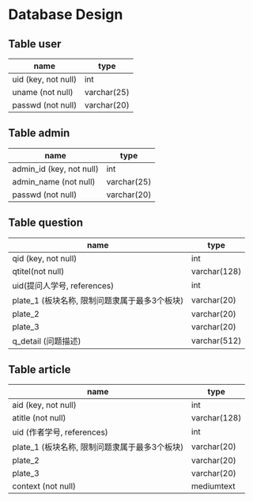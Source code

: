 # Database Design

## Table user

| name                    | type        |
| ----------------------- | ----------- |
| uid (key, not null)     | int         |
| uname (not null)        | varchar(25) |
| passwd (not null)       | varchar(20) |

## Table admin

| name                      | type        |
| ------------------------- | ----------- |
| admin_id (key, not null) | int         |
| admin_name (not null)     | varchar(25) |
| passwd (not null)         | varchar(20) |


## Table question

| name                                          | type           |
| --------------------------------------------- | -------------- |
| qid (key, not null)                           | int            |
| qtitel(not null)                              | varchar(128)   |
| uid(提问人学号, references)                    | int            |
| plate_1 (板块名称, 限制问题隶属于最多3个板块)   | varchar(20)    |
| plate_2                                       | varchar(20)    |
| plate_3                                       | varchar(20)    |
| q_detail (问题描述)                            | varchar(512)   |

## Table article

| name                           | type |
| ------------------------------ | ---- |
| aid (key, not null)            | int  |
| atitle (not null)              | varchar(128) |
| uid (作者学号, references)      | int |
| plate_1 (板块名称, 限制问题隶属于最多3个板块)   | varchar(20)    |
| plate_2                                       | varchar(20)    |
| plate_3                                       | varchar(20)    |
| context (not null)             | mediumtext |